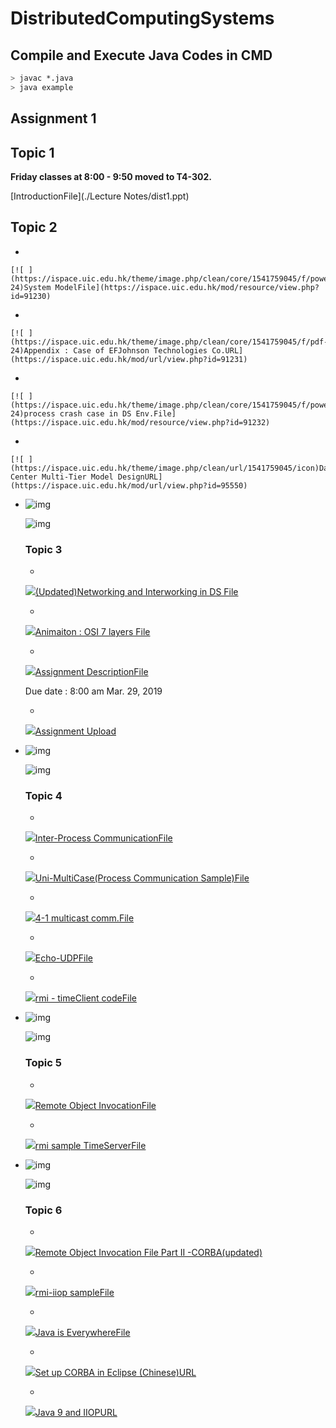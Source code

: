 # DistributedComputingSystems

## Compile and Execute Java Codes in CMD
```bash
> javac *.java
> java example
```

## Assignment 1

## Topic 1

**Friday classes at 8:00 - 9:50 moved to T4-302.**

[IntroductionFile](./Lecture Notes/dist1.ppt)

## Topic 2

  

  - 

    [![ ](https://ispace.uic.edu.hk/theme/image.php/clean/core/1541759045/f/powerpoint-24)System ModelFile](https://ispace.uic.edu.hk/mod/resource/view.php?id=91230)

  - 

    [![ ](https://ispace.uic.edu.hk/theme/image.php/clean/core/1541759045/f/pdf-24)Appendix : Case of EFJohnson Technologies Co.URL](https://ispace.uic.edu.hk/mod/url/view.php?id=91231)

  - 

    [![ ](https://ispace.uic.edu.hk/theme/image.php/clean/core/1541759045/f/powerpoint-24)process crash case in DS Env.File](https://ispace.uic.edu.hk/mod/resource/view.php?id=91232)

  - 

    [![ ](https://ispace.uic.edu.hk/theme/image.php/clean/url/1541759045/icon)Data Center Multi-Tier Model DesignURL](https://ispace.uic.edu.hk/mod/url/view.php?id=95550)

- ![img](https://ispace.uic.edu.hk/theme/image.php/clean/core/1541759045/spacer)

  ![img](https://ispace.uic.edu.hk/theme/image.php/clean/core/1541759045/spacer)

  ### Topic 3

  

  - 

    [![ ](https://ispace.uic.edu.hk/theme/image.php/clean/core/1541759045/f/powerpoint-24)(Updated)Networking and Interworking in DS File](https://ispace.uic.edu.hk/mod/resource/view.php?id=91233)

  - 

    [![ ](https://ispace.uic.edu.hk/theme/image.php/clean/core/1541759045/f/avi-24)Animaiton : OSI 7 layers File](https://ispace.uic.edu.hk/mod/resource/view.php?id=91234)

  - 

    [![ ](https://ispace.uic.edu.hk/theme/image.php/clean/core/1541759045/f/powerpoint-24)Assignment DescriptionFile](https://ispace.uic.edu.hk/mod/resource/view.php?id=91235)

    Due date : 8:00 am Mar. 29, 2019

  - 

    [![ ](https://ispace.uic.edu.hk/theme/image.php/clean/assign/1541759045/icon)Assignment Upload](https://ispace.uic.edu.hk/mod/assign/view.php?id=91236)

- ![img](https://ispace.uic.edu.hk/theme/image.php/clean/core/1541759045/spacer)

  ![img](https://ispace.uic.edu.hk/theme/image.php/clean/core/1541759045/spacer)

  ### Topic 4

  

  - 

    [![ ](https://ispace.uic.edu.hk/theme/image.php/clean/core/1541759045/f/powerpoint-24)Inter-Process CommunicationFile](https://ispace.uic.edu.hk/mod/resource/view.php?id=91238)

  - 

    [![ ](https://ispace.uic.edu.hk/theme/image.php/clean/core/1541759045/f/archive-24)Uni-MultiCase(Process Communication Sample)File](https://ispace.uic.edu.hk/mod/resource/view.php?id=91239)

  - 

    [![ ](https://ispace.uic.edu.hk/theme/image.php/clean/core/1541759045/f/powerpoint-24)4-1 multicast comm.File](https://ispace.uic.edu.hk/mod/resource/view.php?id=99525)

  - 

    [![ ](https://ispace.uic.edu.hk/theme/image.php/clean/core/1541759045/f/archive-24)Echo-UDPFile](https://ispace.uic.edu.hk/mod/resource/view.php?id=101068)

  - 

    [![ ](https://ispace.uic.edu.hk/theme/image.php/clean/core/1541759045/f/sourcecode-24)rmi - timeClient codeFile](https://ispace.uic.edu.hk/mod/resource/view.php?id=103398)

- ![img](https://ispace.uic.edu.hk/theme/image.php/clean/core/1541759045/spacer)

  ![img](https://ispace.uic.edu.hk/theme/image.php/clean/core/1541759045/spacer)

  ### Topic 5

  

  - 

    [![ ](https://ispace.uic.edu.hk/theme/image.php/clean/core/1541759045/f/powerpoint-24)Remote Object InvocationFile](https://ispace.uic.edu.hk/mod/resource/view.php?id=91242)

  - 

    [![ ](https://ispace.uic.edu.hk/theme/image.php/clean/core/1541759045/f/archive-24)rmi sample TimeServerFile](https://ispace.uic.edu.hk/mod/resource/view.php?id=91243)

- ![img](https://ispace.uic.edu.hk/theme/image.php/clean/core/1541759045/spacer)

  ![img](https://ispace.uic.edu.hk/theme/image.php/clean/core/1541759045/spacer)

  ### Topic 6

  

  - 

    [![ ](https://ispace.uic.edu.hk/theme/image.php/clean/core/1541759045/f/powerpoint-24)Remote Object Invocation File Part II -CORBA(updated)](https://ispace.uic.edu.hk/mod/resource/view.php?id=91246)

  - 

    [![ ](https://ispace.uic.edu.hk/theme/image.php/clean/core/1541759045/f/archive-24)rmi-iiop sampleFile](https://ispace.uic.edu.hk/mod/resource/view.php?id=91247)

  - 

    [![ ](https://ispace.uic.edu.hk/theme/image.php/clean/core/1541759045/f/mpeg-24)Java is EverywhereFile](https://ispace.uic.edu.hk/mod/resource/view.php?id=91248)

  - 

    [![ ](https://ispace.uic.edu.hk/theme/image.php/clean/url/1541759045/icon)Set up CORBA in Eclipse (Chinese)URL](https://ispace.uic.edu.hk/mod/url/view.php?id=100514)

  - 

    [![ ](https://ispace.uic.edu.hk/theme/image.php/clean/url/1541759045/icon)Java 9 and IIOPURL](https://ispace.uic.edu.hk/mod/url/view.php?id=101059)